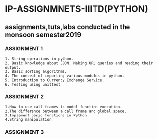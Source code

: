 # IP-ASSIGNMNETS-IIITD(PYTHON)
## assignments,tuts,labs conducted in the monsoon semester2019
### ASSIGNMENT 1 
	1. String operations in python. 
	2. Basic knowledge about JSON. Making URL queries and reading their output. 
	3. Basic sorting algorithms. 
	4. The concept of importing various modules in python. 
	5. Introduction to Currency Exchange Service. 
	6. Testing using unittest 
### ASSIGNMENT 2
	1.How to use call frames to model function execution. 
	2.The difference between a call frame and global space. 
	3.Implement basic functions in Python 
	4.String manipulation
### ASSIGNMENT 3

  
